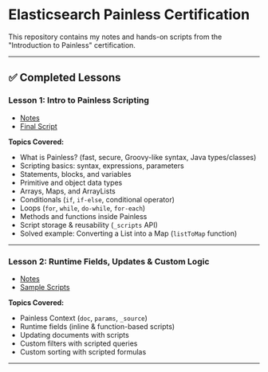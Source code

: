 # Elasticsearch Painless Certification

This repository contains my notes and hands-on scripts from the "Introduction to Painless" certification.

---

## ✅ Completed Lessons

### Lesson 1: Intro to Painless Scripting
- [Notes](lesson-01-intro-to-painless/lesson-01-notes.md)
- [Final Script](lesson-01-intro-to-painless/listToMapScript.json)

**Topics Covered:**
- What is Painless? (fast, secure, Groovy-like syntax, Java types/classes)
- Scripting basics: syntax, expressions, parameters
- Statements, blocks, and variables
- Primitive and object data types
- Arrays, Maps, and ArrayLists
- Conditionals (`if`, `if-else`, conditional operator)
- Loops (`for`, `while`, `do-while`, `for-each`)
- Methods and functions inside Painless
- Script storage & reusability (`_scripts` API)
- Solved example: Converting a List into a Map (`listToMap` function)

---

### Lesson 2: Runtime Fields, Updates & Custom Logic
- [Notes](lesson-02-runtime-fields/lesson-02-notes.md)
- [Sample Scripts](lesson-02-runtime-fields/)

**Topics Covered:**
- Painless Context (`doc`, `params`, `_source`)
- Runtime fields (inline & function-based scripts)
- Updating documents with scripts
- Custom filters with scripted queries
- Custom sorting with scripted formulas

---
